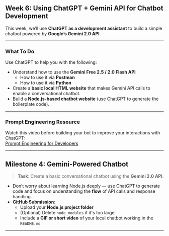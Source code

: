 ## Week 6: Using ChatGPT + Gemini API for Chatbot Development

This week, we’ll use **ChatGPT as a development assistant** to build a simple chatbot powered by **Google’s Gemini 2.0 API**.

---

###  What To Do

Use ChatGPT to help you with the following:

- Understand how to use the **Gemini Free 2.5 / 2.0 Flash API**
  - How to use it via **Postman**
  - How to use it via **Python**
- Create a **basic local HTML website** that makes Gemini API calls to enable a conversational chatbot.
- Build a **Node.js-based chatbot website** (use ChatGPT to generate the boilerplate code).

---

### Prompt Engineering Resource

Watch this video before building your bot to improve your interactions with ChatGPT:  
[Prompt Engineering for Developers](https://www.youtube.com/watch?v=_ZvnD73m40o)

---

## Milestone 4: Gemini-Powered Chatbot

> **Task**: Create a basic conversational chatbot using the **Gemini 2.0 API**.

- Don’t worry about learning Node.js deeply — use ChatGPT to generate code and focus on understanding the **flow** of API calls and response handling.
- **GitHub Submission**:
  - Upload your **Node.js project folder**
  - (Optional) Delete `node_modules` if it's too large
  - Include a **GIF or short video** of your local chatbot working in the `README.md`

---

